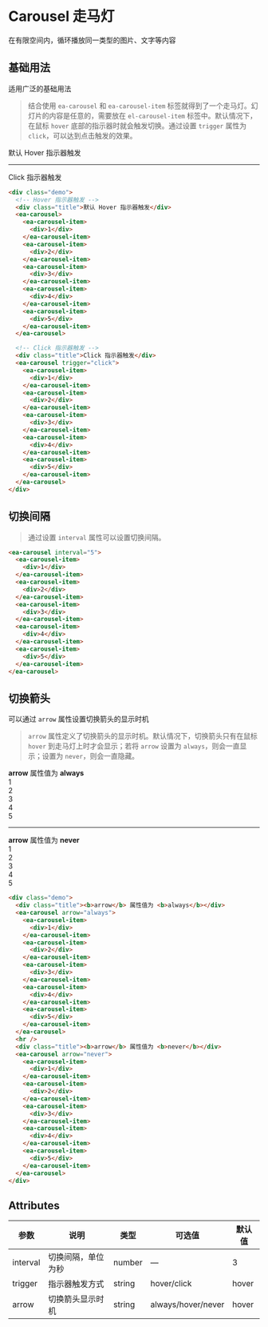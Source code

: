 <script setup>
import { onMounted } from 'vue'

onMounted(() => {
    import('../index.js')
    import('./index.scss')
})
</script>

# Carousel 走马灯

在有限空间内，循环播放同一类型的图片、文字等内容

## 基础用法

适用广泛的基础用法

> 结合使用 `ea-carousel` 和 `ea-carousel-item` 标签就得到了一个走马灯。幻灯片的内容是任意的，需要放在 `el-carousel-item` 标签中。默认情况下，在鼠标 `hover` 底部的指示器时就会触发切换。通过设置 `trigger` 属性为 `click`，可以达到点击触发的效果。

<div class="demo">
    <div class="title">默认 Hover 指示器触发</div>
    <ea-carousel>
        <template v-for="i in 5" :key="i">
            <ea-carousel-item>
                <div>{{i}}</div>
            </ea-carousel-item>
        </template>
    </ea-carousel>
    <hr/>
    <div class="title">Click 指示器触发</div>
    <ea-carousel trigger="click">
        <template v-for="i in 5" :key="i">
            <ea-carousel-item>
                <div>{{i}}</div>
            </ea-carousel-item>
        </template>
    </ea-carousel>
</div>

```html
<div class="demo">
  <!-- Hover 指示器触发 -->
  <div class="title">默认 Hover 指示器触发</div>
  <ea-carousel>
    <ea-carousel-item>
      <div>1</div>
    </ea-carousel-item>
    <ea-carousel-item>
      <div>2</div>
    </ea-carousel-item>
    <ea-carousel-item>
      <div>3</div>
    </ea-carousel-item>
    <ea-carousel-item>
      <div>4</div>
    </ea-carousel-item>
    <ea-carousel-item>
      <div>5</div>
    </ea-carousel-item>
  </ea-carousel>

  <!-- Click 指示器触发 -->
  <div class="title">Click 指示器触发</div>
  <ea-carousel trigger="click">
    <ea-carousel-item>
      <div>1</div>
    </ea-carousel-item>
    <ea-carousel-item>
      <div>2</div>
    </ea-carousel-item>
    <ea-carousel-item>
      <div>3</div>
    </ea-carousel-item>
    <ea-carousel-item>
      <div>4</div>
    </ea-carousel-item>
    <ea-carousel-item>
      <div>5</div>
    </ea-carousel-item>
  </ea-carousel>
</div>
```

## 切换间隔

> 通过设置 `interval` 属性可以设置切换间隔。

<div class="demo">
    <ea-carousel interval="5">
        <template v-for="i in 5" :key="i">
            <ea-carousel-item>
                <div>{{i}}</div>
            </ea-carousel-item>
        </template>
    </ea-carousel>
</div>

```html
<ea-carousel interval="5">
  <ea-carousel-item>
    <div>1</div>
  </ea-carousel-item>
  <ea-carousel-item>
    <div>2</div>
  </ea-carousel-item>
  <ea-carousel-item>
    <div>3</div>
  </ea-carousel-item>
  <ea-carousel-item>
    <div>4</div>
  </ea-carousel-item>
  <ea-carousel-item>
    <div>5</div>
  </ea-carousel-item>
</ea-carousel>
```

## 切换箭头

可以通过 `arrow` 属性设置切换箭头的显示时机

> `arrow` 属性定义了切换箭头的显示时机。默认情况下，切换箭头只有在鼠标 `hover` 到走马灯上时才会显示；若将 `arrow` 设置为 `always`，则会一直显示；设置为 `never`，则会一直隐藏。

<div class="demo">
    <div class="title"><b>arrow</b> 属性值为 <b>always</b></div>
    <ea-carousel arrow="always">
        <ea-carousel-item>
            <div>1</div>
        </ea-carousel-item>
        <ea-carousel-item>
            <div>2</div>
        </ea-carousel-item>
        <ea-carousel-item>
            <div>3</div>
        </ea-carousel-item>
        <ea-carousel-item>
            <div>4</div>
        </ea-carousel-item>
        <ea-carousel-item>
            <div>5</div>
        </ea-carousel-item>
    </ea-carousel>
    <hr/>
    <div class="title"><b>arrow</b> 属性值为 <b>never</b></div>
    <ea-carousel arrow="never">
        <ea-carousel-item>
            <div>1</div>
        </ea-carousel-item>
        <ea-carousel-item>
            <div>2</div>
        </ea-carousel-item>
        <ea-carousel-item>
            <div>3</div>
        </ea-carousel-item>
        <ea-carousel-item>
            <div>4</div>
        </ea-carousel-item>
        <ea-carousel-item>
            <div>5</div>
        </ea-carousel-item>
    </ea-carousel>
</div>

```html
<div class="demo">
  <div class="title"><b>arrow</b> 属性值为 <b>always</b></div>
  <ea-carousel arrow="always">
    <ea-carousel-item>
      <div>1</div>
    </ea-carousel-item>
    <ea-carousel-item>
      <div>2</div>
    </ea-carousel-item>
    <ea-carousel-item>
      <div>3</div>
    </ea-carousel-item>
    <ea-carousel-item>
      <div>4</div>
    </ea-carousel-item>
    <ea-carousel-item>
      <div>5</div>
    </ea-carousel-item>
  </ea-carousel>
  <hr />
  <div class="title"><b>arrow</b> 属性值为 <b>never</b></div>
  <ea-carousel arrow="never">
    <ea-carousel-item>
      <div>1</div>
    </ea-carousel-item>
    <ea-carousel-item>
      <div>2</div>
    </ea-carousel-item>
    <ea-carousel-item>
      <div>3</div>
    </ea-carousel-item>
    <ea-carousel-item>
      <div>4</div>
    </ea-carousel-item>
    <ea-carousel-item>
      <div>5</div>
    </ea-carousel-item>
  </ea-carousel>
</div>
```

## Attributes

| 参数     | 说明               | 类型   | 可选值             | 默认值 |
| -------- | ------------------ | ------ | ------------------ | ------ |
| interval | 切换间隔，单位为秒 | number | —                  | 3      |
| trigger  | 指示器触发方式     | string | hover/click        | hover  |
| arrow    | 切换箭头显示时机   | string | always/hover/never | hover  |
